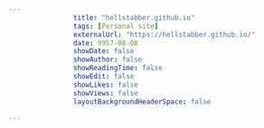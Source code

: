 ---
                title: "hellstabber.github.io"
                tags: [Personal site]
                externalUrl: "https://hellstabber.github.io/"
                date: 9957-08-08
                showDate: false
                showAuthor: false
                showReadingTime: false
                showEdit: false
                showLikes: false
                showViews: false
                layoutBackgroundHeaderSpace: false
                ---

